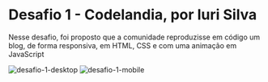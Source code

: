 # Desafio 1 - Codelandia, por Iuri Silva

Nesse desafio, foi proposto que a comunidade reproduzisse em código um blog, de forma responsiva, em HTML, CSS e com uma animação em JavaScript

![desafio-1-desktop](https://user-images.githubusercontent.com/85260155/153731728-c9aebf03-6ff0-492f-af7b-9e9181d0b40d.png)
![desafio-1-mobile](https://user-images.githubusercontent.com/85260155/153731729-116fafee-2dc9-4796-8eb5-eac56347312d.png)
